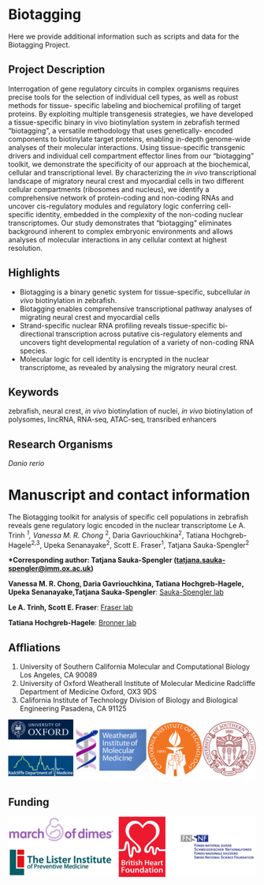 # Biotagging

Here we provide additional information such as scripts and data for the Biotagging Project.


## Project Description

Interrogation of gene regulatory circuits in complex organisms requires precise
tools for the selection of individual cell types, as well as robust methods for tissue- specific labeling and biochemical profiling of target proteins. By exploiting multiple transgenesis strategies, we have developed a tissue-specific binary in vivo biotinylation system in zebrafish termed “biotagging”, a versatile methodology that uses genetically- encoded components to biotinylate target proteins, enabling in-depth genome-wide analyses of their molecular interactions. Using tissue-specific transgenic drivers and individual cell compartment effector lines from our “biotagging” toolkit, we demonstrate the specificity of our approach at the biochemical, cellular and transcriptional level. By characterizing the *in vivo* transcriptional landscape of migratory neural crest and myocardial cells in two different cellular compartments (ribosomes and nucleus), we identify a comprehensive network of protein-coding and non-coding RNAs and uncover cis-regulatory modules and regulatory logic conferring cell-specific identity, embedded in the complexity of the non-coding nuclear transcriptomes. Our study demonstrates that “biotagging” eliminates background inherent to complex embryonic environments and allows analyses of molecular interactions in any cellular context at highest resolution.


## Highlights

* Biotagging is a binary genetic system for tissue-specific, subcellular *in vivo* biotinylation in zebrafish.
* Biotagging enables comprehensive transcriptional pathway analyses of migrating neural crest and myocardial cells
* Strand-specific nuclear RNA profiling reveals tissue-specific bi-directional transcription across putative cis-regulatory elements and uncovers tight developmental regulation of a variety of non-coding RNA species.
* Molecular logic for cell identity is encrypted in the nuclear transcriptome, as revealed by analysing the migratory neural crest.

## Keywords

zebrafish, neural crest, *in vivo* biotinylation of nuclei, *in vivo* biotinylation of polysomes, lincRNA, RNA-seq, ATAC-seq, transribed enhancers

## Research Organisms

*Danio rerio*

# Manuscript and contact information
The Biotagging toolkit for analysis of specific cell populations in zebrafish reveals gene regulatory logic encoded in the nuclear transcriptome
Le A. Trinh *<sup>1</sup>, Vanessa M. R. Chong* <sup>2</sup>, Daria Gavriouchkina<sup>2</sup>, Tatiana Hochgreb-Hagele<sup>2,3</sup>, Upeka Senanayake<sup>2</sup>, Scott E. Fraser<sup>1</sup>, Tatjana Sauka-Spengler<sup>2</sup>


**\*Corresponding author: Tatjana Sauka-Spengler (tatjana.sauka-spengler@imm.ox.ac.uk)**

**Vanessa M. R. Chong, Daria Gavriouchkina, Tatiana Hochgreb-Hagele, Upeka Senanayake,Tatjana Sauka-Spengler**: [Sauka-Spengler lab](http://www.lgm.upmc.fr/mcl/index.html)

**Le A. Trinh, Scott E. Fraser**: [Fraser lab](https://www.iamphioxus.org)

**Tatiana Hochgreb-Hagele**: [Bronner lab](http://cmb.gu.se/english/about_us/staff?languageId=100001&userId=xwarrj)

## Affliations
1. University of Southern California
Molecular and Computational Biology
Los Angeles, CA 90089
2. University of Oxford
Weatherall Institute of Molecular Medicine
Radcliffe Department of Medicine
Oxford, OX3 9DS
3. California Institute of Technology
Division of Biology and Biological Engineering
Pasadena, CA 91125

![](other/affiliations.png)

## Funding

![](other/funding.png)

